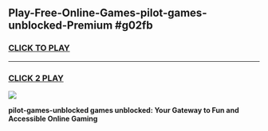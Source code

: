 
## Play-Free-Online-Games-pilot-games-unblocked-Premium #g02fb
<h3>
<a href="https://premium.freeplayer.one?title=pilot-games-unblocked&ref=8M">CLICK TO PLAY</a></h3>
<hr>

<h3>
<a href="https://premium.freeplayer.one?title=pilot-games-unblocked&ref=8M">CLICK 2 PLAY</a>
  
</h3>

<a href="https://premium.freeplayer.one?title=pilot-games-unblocked&ref=8M"><img src="https://clearcache.store/games.png"></a>


**pilot-games-unblocked games unblocked: Your Gateway to Fun and Accessible Online Gaming**
